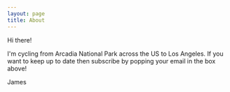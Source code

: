```yaml
---
layout: page
title: About
---
```


Hi there!

I'm cycling from Arcadia National Park across the US to Los Angeles. If you want to keep up to date then subscribe by popping your email in the box above!

James